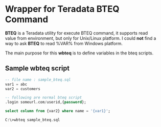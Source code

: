 # Wrapper for Teradata BTEQ Command

**BTEQ** is a Teradata utility for execute BTEQ command, it supports read value from environment, but only for Unix/Linux platform. I could **not** find a way to ask **BTEQ** to read %VAR% from Windows platform.


The main purpose for this **wbteq** is to define variables in the bteq scripts.


## Sample wbteq script
```sql
-- file name : sample_bteq.sql
var1 = abc
var2 = customers

-- following are normal bteq script
.login someurl.com/userid,{password};

select column from {var2} where name = '{var1}';
```

```batch
C:\>wbteq sample_bteq.sql
```
